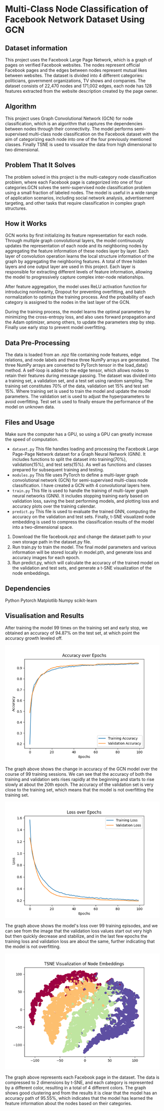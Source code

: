 # Multi-Class Node Classification of Facebook Network Dataset Using GCN

## Dataset information
This project uses the Facebook Large Page Network, which is a graph of pages on verified Facebook websites. The nodes represent official Facebook pages and the edges between nodes represent mutual likes between websites. The dataset is divided into 4 different categories: politicians, government organizations, TV shows and companies. The dataset consists of 22,470 nodes and 171,002 edges, each node has 128 features extracted from the website description created by the page owner.



## Algorithm

This project uses Graph Convolutional Network (GCN) for node classification, which is an algorithm that captures the dependencies between nodes through their connectivity. The model performs semi-supervised multi-class node classification on the Facebook dataset with the aim of categorizing each node into one of the four previously mentioned classes. Finally TSNE is used to visualize the data from high dimensional to two dimensional.


## Problem That It Solves

The problem solved in this project is the multi-category node classification problem, where each Facebook page is categorized into one of four categories.GCN solves the semi-supervised node classification problem using a small fraction of labeled nodes. The model is useful in a wide range of application scenarios, including social network analysis, advertisement targeting, and other tasks that require classification in complex graph structures.

## How it Works

GCN works by first initializing its feature representation for each node. Through multiple graph convolutional layers, the model continuously updates the representation of each node and its neighboring nodes by aggregating the feature information of these nodes layer by layer. Each layer of convolution operation learns the local structure information of the graph by aggregating the neighboring features. A total of three hidden layers and one output layer are used in this project. Each layer is responsible for extracting different levels of feature information, allowing the model to progressively capture complex inter-node relationships.

After feature aggregation, the model uses ReLU activation function for introducing nonlinearity, Dropout for preventing overfitting, and batch normalization to optimize the training process. And the probability of each category is assigned to the nodes in the last layer of the GCN.

During the training process, the model learns the optimal parameters by minimizing the cross-entropy loss, and also uses forward propagation and the Adam optimizer, among others, to update the parameters step by step. Finally use early stop to prevent model overfitting.

## Data Pre-Processing

The data is loaded from an .npz file containing node features, edge relations, and node labels and these three NumPy arrays are generated. The three NumPy arrays are converted to PyTorch tensor in the load_data() method. A self-loop is added to the edge tensor, which allows nodes to retain their features during message passing.
The dataset was divided into a training set, a validation set, and a test set using random sampling. The training set constitutes 70% of the data, validation set 15% and test set 15%. Where training set is used to train the model and update the model parameters. The validation set is used to adjust the hyperparameters to avoid overfitting. Test set is used to finally ensure the performance of the model on unknown data.

## Files and Usage
Make sure the computer has a GPU, so using a GPU can greatly increase the speed of computation.
- `dataset.py`  This file handles loading and processing the Facebook Large Page-Page Network dataset for a Graph Neural Network (GNN). It includes functions to split the dataset into training(70%), validation(15%), and test sets(15%). As well as functions and classes prepared for subsequent training and testing.
- `modules.py` This file uses PyTorch to define a multi-layer graph convolutional network (GCN) for semi-supervised multi-class node classification. I have created a GCN with 4 convolutional layers here.
- `train.py` This file is used to handle the training of multi-layer graph neural networks (GNN). It includes stopping training early based on validation loss, saving the best performing models, and plotting loss and accuracy plots over the training calendar.
- `predict.py` This file is used to evaluate the trained GNN, computing the accuracy on the validation and test sets. Finally, t-SNE visualized node embedding is used to compress the classification results of the model into a two-dimensional space.


1. Download the file facebook.npz and change the dataset path to your own storage path in the dataset.py file.
2. Run train.py to train the model. The final model parameters and various information will be stored locally in model.pth, and generate loss and accuracy images for each epoch.
3. Run predict.py, which will calculate the accuracy of the trained model on the validation and test sets, and generate a t-SNE visualization of the node embeddings.



## Dependencies

Python
Pytorch
Matplotlib
Numpy
scikit-learn

## Visualisation and Results
After training the model 99 times on the training set and early stop, we obtained an accuracy of 94.87% on the test set, at which point the accuracy growth leveled off.

![accuracy](https://github.com/Xiangxu-66/PatternAnalysis-2024/blob/9eda198dc4c3cbac159af55d258d0929a9da9c9e/plot/accuracy_over_epochs.png)

The graph above shows the change in accuracy of the GCN model over the course of 99 training sessions. We can see that the accuracy of both the training and validation sets rises rapidly at the beginning and starts to rise slowly at about the 20th epoch. The accuracy of the validation set is very close to the training set, which means that the model is not overfitting the training set.

![loss](https://github.com/Xiangxu-66/PatternAnalysis-2024/blob/9eda198dc4c3cbac159af55d258d0929a9da9c9e/plot/loss_over_epochs.png)

The graph above shows the model's loss over 99 training episodes, and we can see from the image that the validation loss values start out very high but then quickly decrease and stabilize, and in the last few epochs the training loss and validation loss are about the same, further indicating that the model is not overfitting.

![visualized](https://github.com/Xiangxu-66/PatternAnalysis-2024/blob/9eda198dc4c3cbac159af55d258d0929a9da9c9e/plot/TSNE_Visualization.png)

The graph above represents each Facebook page in the dataset. The data is compressed to 2 dimensions by t-SNE, and each category is represented by a different color, resulting in a total of 4 different colors. The graph shows good clustering and from the results it is clear that the model has an accuracy path of 95.55%, which indicates that the model has learned the feature information about the nodes based on their categories.




